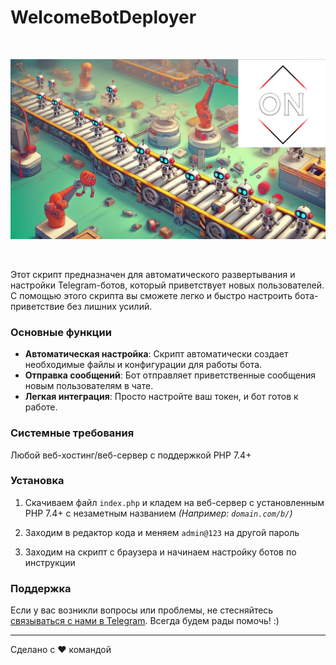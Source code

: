 
# WelcomeBotDeployer

<img src="wallpaper.jpg" style="width: 100%; height: 350px; object-fit: contain !important;">

Этот скрипт предназначен для автоматического развертывания и настройки Telegram-ботов, который приветствует новых пользователей. С помощью этого скрипта вы сможете легко и быстро настроить бота-приветствие без лишних усилий.

### Основные функции

- **Автоматическая настройка**: Скрипт автоматически создает необходимые файлы и конфигурации для работы бота.
- **Отправка сообщений**: Бот отправляет приветственные сообщения новым пользователям в чате.
- **Легкая интеграция**: Просто настройте ваш токен, и бот готов к работе.

### Системные требования

Любой веб-хостинг/веб-сервер с поддержкой PHP 7.4+

### Установка

1. Скачиваем файл `index.php` и кладем на веб-сервер с установленным PHP 7.4+ с незаметным названием _(Например: `domain.com/b/`)_

2. Заходим в редактор кода и меняем `admin@123` на другой пароль

3. Заходим на скрипт с браузера и начинаем настройку ботов по инструкции

### Поддержка

Если у вас возникли вопросы или проблемы, не стесняйтесь <a href="https://t.me/ontech_support">связываться с нами в Telegram</a>. Всегда будем рады помочь! :)

---

Сделано с ❤️ командой <ON TECH>
